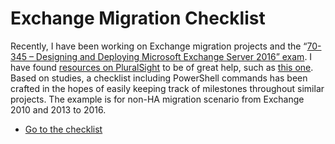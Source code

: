 # Exchange Migration Checklist

Recently, I have been working on Exchange migration projects and the “[70-345 – Designing and Deploying Microsoft Exchange Server 2016” exam](https://www.microsoft.com/en-us/learning/exam-70-345.aspx). I have found [resources on PluralSight](https://www.pluralsight.com/courses/migrating-exchange-server-2016) to be of great help, such as [this one](https://www.pluralsight.com/courses/migrating-exchange-server-2016). Based on studies, a checklist including PowerShell commands has been crafted in the hopes of easily keeping track of milestones throughout similar projects. The example is for non-HA migration scenario from Exchange 2010 and 2013 to 2016.

- [Go to the checklist](exchange-2016-migration-checklist.md)
